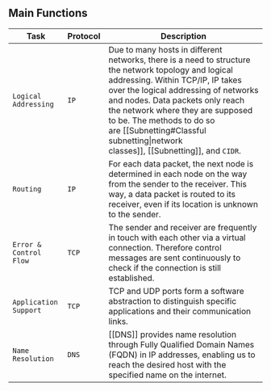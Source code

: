## Main Functions
| **Task**               | **Protocol** | **Description**                                                                                                                                                                                                                                                                                                                                                            |
| ---------------------- | ------------ | -------------------------------------------------------------------------------------------------------------------------------------------------------------------------------------------------------------------------------------------------------------------------------------------------------------------------------------------------------------------------- |
| `Logical Addressing`   | `IP`         | Due to many hosts in different networks, there is a need to structure the network topology and logical addressing. Within TCP/IP, IP takes over the logical addressing of networks and nodes. Data packets only reach the network where they are supposed to be. The methods to do so are [[Subnetting#Classful subnetting\|network classes]], [[Subnetting]], and `CIDR`. |
| `Routing`              | `IP`         | For each data packet, the next node is determined in each node on the way from the sender to the receiver. This way, a data packet is routed to its receiver, even if its location is unknown to the sender.                                                                                                                                                               |
| `Error & Control Flow` | `TCP`        | The sender and receiver are frequently in touch with each other via a virtual connection. Therefore control messages are sent continuously to check if the connection is still established.                                                                                                                                                                                |
| `Application Support`  | `TCP`        | TCP and UDP ports form a software abstraction to distinguish specific applications and their communication links.                                                                                                                                                                                                                                                          |
| `Name Resolution`      | `DNS`        | [[DNS]] provides name resolution through Fully Qualified Domain Names (FQDN) in IP addresses, enabling us to reach the desired host with the specified name on the internet.                                                                                                                                                                                               |
